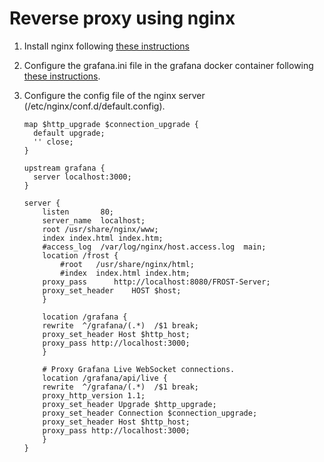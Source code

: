 # Reverse proxy using nginx

1. Install nginx following [these instructions](https://nginx.org/en/linux_packages.html#Ubuntu)

2. Configure the grafana.ini file in the grafana docker container following [these instructions](https://grafana.com/tutorials/run-grafana-behind-a-proxy/).

3. Configure the config file of the nginx server (/etc/nginx/conf.d/default.config).
    ```
    map $http_upgrade $connection_upgrade {
      default upgrade;
      '' close;
    }

    upstream grafana {
      server localhost:3000;
    }

    server {
        listen       80;
        server_name  localhost;
        root /usr/share/nginx/www;
        index index.html index.htm;
        #access_log  /var/log/nginx/host.access.log  main;
        location /frost {
            #root   /usr/share/nginx/html;
            #index  index.html index.htm;
    	proxy_pass		http://localhost:8080/FROST-Server;
    	proxy_set_header	HOST $host;
        }
        
        location /grafana {
    	rewrite  ^/grafana/(.*)  /$1 break;
    	proxy_set_header Host $http_host;
    	proxy_pass http://localhost:3000;
        }
        
        # Proxy Grafana Live WebSocket connections.
        location /grafana/api/live {
    	rewrite  ^/grafana/(.*)  /$1 break;
    	proxy_http_version 1.1;
    	proxy_set_header Upgrade $http_upgrade;
    	proxy_set_header Connection $connection_upgrade;
    	proxy_set_header Host $http_host;
    	proxy_pass http://localhost:3000;
    	} 
    }   
    ```